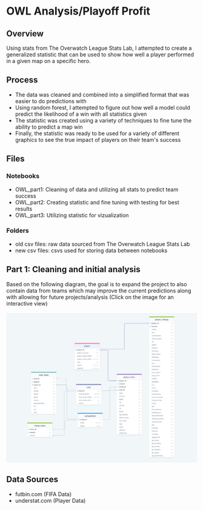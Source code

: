 # OWL Analysis/Playoff Profit

## Overview
Using stats from The Overwatch League Stats Lab, I attempted to create a generalized statistic that can be used to show how well a player performed in a given map on a specific hero.

## Process
* The data was cleaned and combined into a simplified format that was easier to do predictions with
* Using random forest, I attempted to figure out how well a model could predict the likelihood of a win with all statistics given
* The statistic was created using a variety of techniques to fine tune the ability to predict a map win
* Finally, the statistic was ready to be used for a variety of different graphics to see the true impact of players on their team's success

## Files
### Notebooks
* OWL_part1: Cleaning of data and utilizing all stats to predict team success
* OWL_part2: Creating statistic and fine tuning with testing for best results
* OWL_part3: Utilizing statistic for vizualization

### Folders
* old csv files: raw data sourced from The Overwatch League Stats Lab
* new csv files: csvs used for storing data between notebooks

## Part 1: Cleaning and initial analysis
Based on the following diagram, the goal is to expand the project to also contain data from teams which may improve the current predictions along with allowing for future projects/analysis (Click on the image for an interactive view)
<br></br>
[![alttext](https://github.com/BilalMukhtar/FIFA-Rating-Predictor/blob/main/imgs/soccer_db_png.png)](https://drawsql.app/teams/bilals-team-1/diagrams/soccerdb/embed)


## Data Sources
* futbin.com (FIFA Data)
* understat.com (Player Data)

